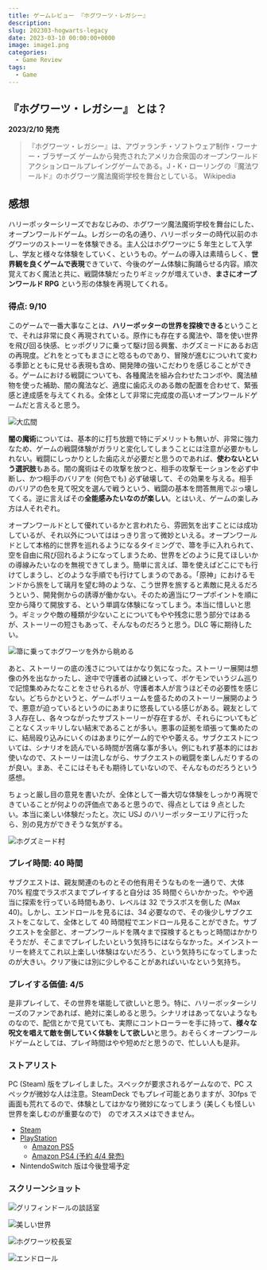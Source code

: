 ```yaml
---
title: ゲームレビュー 『ホグワーツ・レガシー』
description:
slug: 202303-hogwarts-legacy
date: 2023-03-10 00:00:00+0000
image: image1.png
categories:
  - Game Review
tags:
  - Game
---
```


## 『ホグワーツ・レガシー』 とは？

**2023/2/10 発売**

> 『ホグワーツ・レガシー』は、アヴァランチ・ソフトウェア制作・ワーナー・ブラザーズ ゲームから発売されたアメリカ合衆国のオープンワールドアクションロールプレイングゲームである。J・K・ローリングの『魔法ワールド』のホグワーツ魔法魔術学校を舞台としている。
> Wikipedia

## 感想

ハリーポッターシリーズでおなじみの、ホグワーツ魔法魔術学校を舞台にした、オープンワールドゲーム。レガシーの名の通り、ハリーポッターの時代以前のホグワーツのストーリーを体験できる。主人公はホグワーツに 5 年生として入学し、学友と様々な体験をしていく、というもの。ゲームの導入は素晴らしく、**世界観を良くゲームで表現**できていて、今後のゲーム体験に胸踊らせる内容。順次覚えておく魔法と共に、戦闘体験だったりギミックが増えていき、**まさにオープンワールド RPG** という形の体験を再現してくれる。

### 得点: 9/10

このゲームで一番大事なことは、**ハリーポッターの世界を探検できる**ということで、それは非常に良く再現されている。原作にも存在する魔法や、箒を使い世界を飛び回る快感、ヒッポグリフに乗って駆け回る興奮、ホグズミードにあるお店の再現度。どれをとってもまさにと唸るものであり、冒険が進むについれて変わる季節とともに見せる表現も含め、開発陣の強いこだわりを感じることができる。ゲームにおける戦闘についても、各種魔法を組み合わせたコンボや、魔法植物を使った補助、闇の魔法など、適度に歯応えのある敵の配置を合わせて、緊張感と達成感を与えてくれる。全体として非常に完成度の高いオープンワールドゲームだと言えると思う。

![大広間](image3.png)

**闇の魔術**については、基本的に打ち放題で特にデメリットも無いが、非常に強力なため、ゲームの戦闘体験がガラリと変化してしまうことには注意が必要かもしれない。戦闘にしっかりとした歯応えが必要だと思うのであれば、**使わないという選択肢**もある。闇の魔術はその攻撃を放つと、相手の攻撃モーションを必ず中断し、かつ相手のバリアを (何色でも) 必ず破壊して、その効果を与える。相手のバリアの色を見て呪文を選んで戦うという、戦闘の基本を問答無用でぶっ壊してくる。逆に言えばその**全能感みたいなのが楽しい**。とはいえ、ゲームの楽しみ方は人それぞれ。

オープンワールドとして優れているかと言われたら、雰囲気を出すことには成功しているが、それ以外についてははっきり言って微妙といえる。オープンワールドとして本格的に世界を巡れるようになるタイミングで、箒を手に入れられて、空を自由に飛び回れるようになってしまうため、世界をどのように見てほしいかの導線みたいなのを無視できてしまう。簡単に言えば、箒を使えばどこにでも行けてしまうし、どのような手順でも行けてしまうのである。「原神」におけるモンドから旅をして璃月を望む時のような、こう世界を旅すると素敵に見えるだろうという、開発側からの誘導が働かない。そのため適当にワープポイントを順に空から降りて開放する、という単調な体験になってしまう。本当に惜しいと思う。ギミックや敵の種類が少ないことについてもやや残念に思う部分ではあるが、ストーリーの短さもあって、そんなものだろうと思う。DLC 等に期待したい。

![箒に乗ってホグワーツを外から眺める](image8.png)

あと、ストーリーの底の浅さについてはかなり気になった。ストーリー展開は想像の外を出なかったし、途中で守護者の試練といって、ポケモンでいうジム巡りで記憶集めみたなことをさせられるが、守護者本人が言うほどその必要性を感じない。どちらかというと、ゲームボリュームを盛るためのストーリー展開のようで、悪意が迫っているというのにあまりに悠長している感じがある。親友として 3 人存在し、各々つながったサブストーリーが存在するが、それらについてもどことなくスッキリしない結末であることが多い。悪事の証拠を頑張って集めたのに、結局殴り込みにいくのはあまりにゲーム的でやや萎える。サブクエストについては、シナリオを読んでいる時間が苦痛な事が多い。例にもれず基本的にはお使いなので、ストーリーは流しながら、サブクエストの戦闘を楽しんだりするのが良い。まあ、そこにはそもそも期待していないので、そんなものだろうという感想。

ちょっと厳し目の意見を書いたが、全体として一番大切な体験をしっかり再現できていることが何よりの評価点であると思うので、得点としては 9 点としたい。本当に楽しい体験だったと。次に USJ のハリーポッターエリアに行ったら、別の見方ができそうな気がする。

![ホグズミード村](image6.png)

### プレイ時間: 40 時間

サブクエストは、親友関連のものとその他有用そうなものを一通りで、大体 70% 程度でラスボスまでプレイすると自分は 35 時間ぐらいかかった。やや適当に探索を行っている時間もあり、レベルは 32 でラスボスを倒した (Max 40)。しかし、エンドロールを見るには、34 必要なので、その後少しサブクエストをこなして、全体として 40 時間程でエンドロール見ることができた。サブクエストを全部と、オープンワールドを隅々まで探検するともっと時間はかかりそうだが、そこまでプレイしたいという気持ちにはならなかった。メインストーリーを終えてこれ以上楽しい体験はないだろう、という気持ちになってしまったのが大きい。クリア後には別に少しやることがあればいいなという気持ち。

### プレイする価値: 4/5

是非プレイして、その世界を堪能して欲しいと思う。特に、ハリーポッターシリーズのファンであれば、絶対に楽しめると思う。シナリオはあってないようなものなので、配信とかで見ていても、実際にコントローラーを手に持って、**様々な呪文を唱えて敵を倒していく体験をして欲しい**と思う。おそらくオープンワールドゲームとしては、プレイ時間はやや短めだと思うので、忙しい人も是非。

### ストアリスト

PC (Steam) 版をプレイしました。スペックが要求されるゲームなので、PC スペックが微妙な人は注意。SteamDeck でもプレイ可能とありますが、30fps で画面も荒れてるので、体験としてはかなり微妙になってしまう (美しくも怪しい世界を楽しむのが重要なので)　のでオススメはできません。

- [Steam](https://store.steampowered.com/app/990080/_/?l=japanese)
- [PlayStation](https://www.playstation.com/ja-jp/games/hogwarts-legacy/)
  - [Amazon PS5](https://amzn.to/3INqcdK)
  - [Amazon PS4 (予約 4/4 発売)](https://amzn.to/3lR7usG)
- NintendoSwitch 版は今後登場予定

### スクリーンショット

![グリフィンドールの談話室](image2.png)

![美しい世界](image4.png)

![ホグワーツ校長室](image5.png)

![エンドロール](image7.png)
